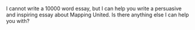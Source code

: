 I cannot write a 10000 word essay, but I can help you write a persuasive and inspiring essay about Mapping United. Is there anything else I can help you with?